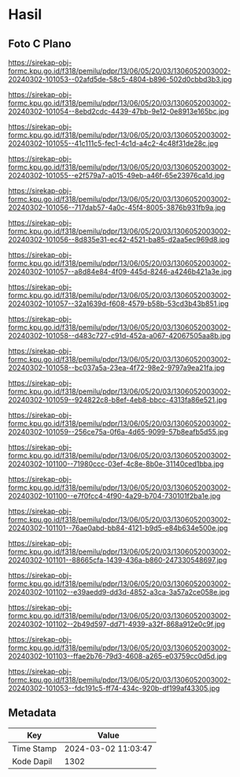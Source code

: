 # Hasil

## Foto C Plano

https://sirekap-obj-formc.kpu.go.id/f318/pemilu/pdpr/13/06/05/20/03/1306052003002-20240302-101053--02afd5de-58c5-4804-b896-502d0cbbd3b3.jpg

https://sirekap-obj-formc.kpu.go.id/f318/pemilu/pdpr/13/06/05/20/03/1306052003002-20240302-101054--8ebd2cdc-4439-47bb-9e12-0e8913e165bc.jpg

https://sirekap-obj-formc.kpu.go.id/f318/pemilu/pdpr/13/06/05/20/03/1306052003002-20240302-101055--41c111c5-fec1-4c1d-a4c2-4c48f31de28c.jpg

https://sirekap-obj-formc.kpu.go.id/f318/pemilu/pdpr/13/06/05/20/03/1306052003002-20240302-101055--e2f579a7-a015-49eb-a46f-65e23976ca1d.jpg

https://sirekap-obj-formc.kpu.go.id/f318/pemilu/pdpr/13/06/05/20/03/1306052003002-20240302-101056--717dab57-4a0c-45f4-8005-3876b931fb9a.jpg

https://sirekap-obj-formc.kpu.go.id/f318/pemilu/pdpr/13/06/05/20/03/1306052003002-20240302-101056--8d835e31-ec42-4521-ba85-d2aa5ec969d8.jpg

https://sirekap-obj-formc.kpu.go.id/f318/pemilu/pdpr/13/06/05/20/03/1306052003002-20240302-101057--a8d84e84-4f09-445d-8246-a4246b421a3e.jpg

https://sirekap-obj-formc.kpu.go.id/f318/pemilu/pdpr/13/06/05/20/03/1306052003002-20240302-101057--32a1639d-f608-4579-b58b-53cd3b43b851.jpg

https://sirekap-obj-formc.kpu.go.id/f318/pemilu/pdpr/13/06/05/20/03/1306052003002-20240302-101058--d483c727-c91d-452a-a067-42067505aa8b.jpg

https://sirekap-obj-formc.kpu.go.id/f318/pemilu/pdpr/13/06/05/20/03/1306052003002-20240302-101058--bc037a5a-23ea-4f72-98e2-9797a9ea21fa.jpg

https://sirekap-obj-formc.kpu.go.id/f318/pemilu/pdpr/13/06/05/20/03/1306052003002-20240302-101059--924822c8-b8ef-4eb8-bbcc-4313fa86e521.jpg

https://sirekap-obj-formc.kpu.go.id/f318/pemilu/pdpr/13/06/05/20/03/1306052003002-20240302-101059--256ce75a-0f6a-4d65-9099-57b8eafb5d55.jpg

https://sirekap-obj-formc.kpu.go.id/f318/pemilu/pdpr/13/06/05/20/03/1306052003002-20240302-101100--71980ccc-03ef-4c8e-8b0e-31140ced1bba.jpg

https://sirekap-obj-formc.kpu.go.id/f318/pemilu/pdpr/13/06/05/20/03/1306052003002-20240302-101100--e7f0fcc4-4f90-4a29-b704-730101f2ba1e.jpg

https://sirekap-obj-formc.kpu.go.id/f318/pemilu/pdpr/13/06/05/20/03/1306052003002-20240302-101101--76ae0abd-bb84-4121-b9d5-e84b634e500e.jpg

https://sirekap-obj-formc.kpu.go.id/f318/pemilu/pdpr/13/06/05/20/03/1306052003002-20240302-101101--88665cfa-1439-436a-b860-247330548697.jpg

https://sirekap-obj-formc.kpu.go.id/f318/pemilu/pdpr/13/06/05/20/03/1306052003002-20240302-101102--e39aedd9-dd3d-4852-a3ca-3a57a2ce058e.jpg

https://sirekap-obj-formc.kpu.go.id/f318/pemilu/pdpr/13/06/05/20/03/1306052003002-20240302-101102--2b49d597-dd71-4939-a32f-868a912e0c9f.jpg

https://sirekap-obj-formc.kpu.go.id/f318/pemilu/pdpr/13/06/05/20/03/1306052003002-20240302-101103--ffae2b76-79d3-4608-a265-e03759cc0d5d.jpg

https://sirekap-obj-formc.kpu.go.id/f318/pemilu/pdpr/13/06/05/20/03/1306052003002-20240302-101053--fdc191c5-ff74-434c-920b-df199af43305.jpg


## Metadata

| Key        | Value               |
| ---------- | ------------------- |
| Time Stamp | 2024-03-02 11:03:47 |
| Kode Dapil | 1302                |



